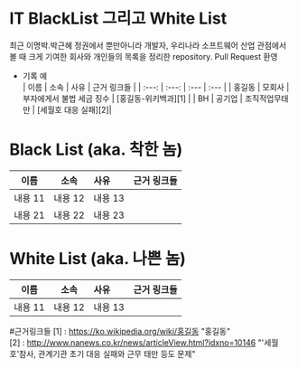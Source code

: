 # IT BlackList 그리고 White List

최근 이명박.박근혜 정권에서 뿐만아니라 개발자, 우리나라 소프트웨어 산업 관점에서 볼 때 크게 기여한 회사와 개인들의 목록을 정리한 repository. Pull Request 환영

* 기록 예 <br />
| 이름 | 소속 | 사유 | 근거 링크들 | 
| :---: | :---: | :--- | :--- |
| 홍길동 | 모회사 | 부자에게서 불법 세금 징수 | [홍길동-위키백과][1] |
| BH | 공기업 | 조직적업무태만 | [세월호 대응 실패][2]|

# Black List (aka. 착한 놈)
| 이름 | 소속 | 사유 | 근거 링크들 | 
| :---: | :---: | :--- | :--- |
| 내용 11 | 내용 12 | 내용 13 | |
| 내용 21 | 내용 22 | 내용 23 | |

# White List (aka. 나쁜 놈)
| 이름 | 소속 | 사유 | 근거 링크들 | 
| :---: | :---: | :--- | :--- |
| 내용 11 | 내용 12 | 내용 13 |

#근거링크들
[1] : https://ko.wikipedia.org/wiki/홍길동 "홍길동" <br />
[2] : http://www.nanews.co.kr/news/articleView.html?idxno=10146 "'세월호'참사, 관계기관 초기 대응 실패와 근무 태만 등도 문제" <br />
